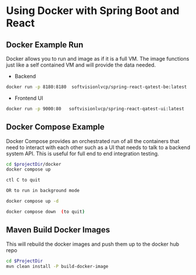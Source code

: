 # Using Docker with Spring Boot and React

## Docker Example Run

Docker allows you to run and image as if it is a full VM. The image functions just like a 
self contained VM and will provide the data needed.

* Backend 
```bash
docker run -p 8180:8180  softvisionlvcp/spring-react-qatest-be:latest
```

* Frontend UI 
```bash
docker run -p 9000:80   softvisionlvcp/spring-react-qatest-ui:latest
```
 
## Docker Compose Example
Docker Compose provides an orchestrated run of all the containers that need to interact 
with each other such as a UI that needs to talk to a backend system API. This is useful for 
full end to end integration testing.
 ```bash
 cd $projectDir/docker
 docker compose up
 
 ctl C to quit
 
 OR to run in background mode
 
 docker compose up -d
 
 docker compose down  (to quit)  
 ```
 
 ## Maven Build Docker Images
 
 This will rebuild the docker images and push them up to the docker hub repo
 ```bash
 cd $ProjectDir
 mvn clean install -P build-docker-image
 ```

